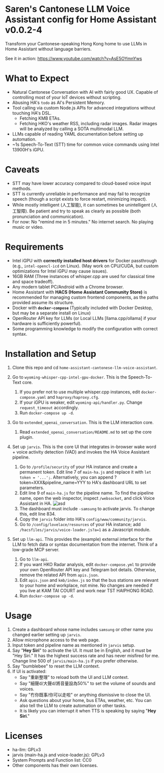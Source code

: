 # Saren's Cantonese LLM Voice Assistant config for Home Assistant v0.0.2-4
Transform your Cantonese-speaking Hong Kong home to use LLMs in Home Assistant without language barriers.

See it in action: https://www.youtube.com/watch?v=AsE5OYmnYws

# What to Expect
- Natural Cantonese Conversation with AI with fairly good UX. Capable of controlling most of your IoT devices without scripting.
- Abusing HA's `todo` as AI's Persistent Memory.
- Tool calling via custom Node.js APIs for advanced integrations without touching HA's DSL.
  - Fetching KMB ETAs.
  - Fetching HKO's weather RSS, including radar images. Radar images will be analyzed by calling a SOTA multimodal LLM.
- LLMs capable of reading YAML documentation before setting up automation.
- ~1s Speech-To-Text (STT) time for common voice commands using Intel 13900H's iGPU.

# Caveats
- STT may have lower accuracy compared to cloud-based voice input methods.
- STT is currently unreliable in performance and may fail to recognize speech (though a script exists to force restart, minimizing impact).
- While mostly intelligent (人工智能), it can sometimes be unintelligent (人工智障). Be patient and try to speak as clearly as possible (both pronunciation and communication).
- For now: No "remind me in 5 minutes." No internet search. No playing music or video.

# Requirements
- Intel iGPU with **correctly installed host drivers** for Docker passthrough (e.g., `intel-opencl-icd` on Linux). (May work on CPU/CUDA, but custom optimizations for Intel iGPU may cause issues).
- 16GB RAM (Three instances of whisper.cpp are used for classical time and space tradeoff).
- Any modern tablet PC/Android with a Chrome browser.
- Home Assistant with **HACS (Home Assistant Community Store)** is recommended for managing custom frontend components, as the paths provided assume its structure.
- Docker with **`docker-compose`** (Typically included with Docker Desktop, but may be a separate install on Linux)
- OpenRouter API key for LLMs (or Local LLMs [llama.cpp/ollama] if your hardware is sufficiently powerful).
- Some programming knowledge to modify the configuration with correct syntax.

# Installation and Setup
1. Clone this repo and cd `home-assistant-cantonese-llm-voice-assistant`.

2. Go to `wyoming-whisper-cpp-intel-gpu-docker`. This is the Speech-To-Text core.
    1. If you prefer not to use multiple whisper.cpp instances, edit `docker-compose.yaml` and `haproxy/haproxy.cfg`.
    2. If your iGPU is weaker, edit `wyoming-api/handler.py`. Change `request_timeout` accordingly.
    3. Run `docker-compose up -d`.

3. Go to `extended_openai_conversation`. This is the LLM interaction core.
    1. Read `extended_openai_conversation/README.md` to set up the core plugin.

4. Set up `jarvis`. This is the core UI that integrates in-browser wake word + voice activity detection (VAD) and invokes the HA Voice Assistant pipeline.
    1. Go to `/profile/security` of your HA instance and create a permanent token. Edit line 7 of `main-ha.js` and replace it with `let token = '...';`. Alternatively, you can append ?token=XXX&pipeline_name=YYY to HA's dashboard URL to set parameters.
    2. Edit line 9 of `main-ha.js` for the pipeline name. To find the pipeline name, open the web inspector, inspect `/websocket`, and click Voice Assistant in HA. ![asd](https://drop.wtako.net/file/bf7026d94abe23bc8b90d7a146d31bcbf62cee35.png)
    3. The dashboard must include `-samsung` to activate jarvis. To change this, edit line 834.
    4. Copy the `jarvis` folder into HA's `config/www/community/jarvis`.
    5. Go to `/config/lovelace/resources` of your HA instance; add `/hacsfiles/jarvis/voice-loader.js?a=1` as a Javascript module.

5. Set up `llm-api`. This provides the (example) external interface for the LLM to fetch data or syntax documentation from the internet. Think of a low-grade MCP server.
    1. Go to `llm-api`.
    2. If you want HKO Radar analysis, edit `docker-compose.yml` to provide your own OpenRouter API key and Telegram bot details. Otherwise, remove the related API from `apis.json`.
    3. Edit `apis.json` and `kmb/index.js` so that the bus stations are relevant to your home and workplace, not mine. No changes are needed if you live at KAM TAI COURT and work near TST HAIPHONG ROAD.
    4. Run `docker-compose up -d`.

# Usage
1. Create a dashboard whose name includes `samsung` or other name you changed earlier setting up `jarvis`.
2. Allow microphone access to the web page.
3. Input token and pipeline name as mentioned in `jarvis` setup.
3. Say "**Hey Siri**" to activate the UI. It must be in English, and it must be "Hey Siri." It has the highest success rate and has never misfired for me. Change line 500 of `jarvis/main-ha.js` if you prefer otherwise.
4. Say "bumblebee" to reset the LLM context. 
5. If UI is activated:
    - Say "重新整理" to reload both the UI and LLM context.
    - Say "細聲d/大聲d/將音量設為50%" to set the volume of sounds and voices.
    - Say "冇你既事/你可以走啦" or anything dismissive to close the UI.
    - Ask questions about your home, bus ETAs, weather, etc. You can also tell the LLM to create automation or other tasks.
    - It is likely you can interrupt it when TTS is speaking by saying "**Hey Siri**."

# Licenses
- ha-llm: GPLv3
- jarvis (main-ha.js and voice-loader.js): GPLv3
- System Prompts and Function list: CC0
- Other components has their own licenses.
